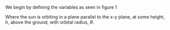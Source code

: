 We begin by defining the variables as seen in figure 1

Where the sun is orbiting in a plane parallel to the x-y plane, at some height, $h$, above the ground, with orbital radius, $R$.